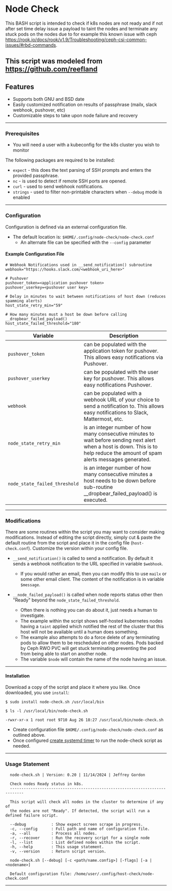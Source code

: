 # Node Check

This BASH script is intended to check if k8s nodes are not ready and if not after set time delay issue a payload to taint the nodes and terminate any stuck pods on the nodes due to for example this known issue with ceph https://rook.io/docs/rook/v1.9/Troubleshooting/ceph-csi-common-issues/#rbd-commands.

This script was modeled from https://github.com/reefland
---

## Features

* Supports both GNU and BSD date
* Easily customized notification on results of passphrase (mailx, slack webhook, pushover, etc)
* Customizable steps to take upon node failure and recovery

---

### Prerequisites

* You will need a user with a kubeconfig for the k8s cluster you wish to monitor

The following packages are required to be installed:

* `expect` - this does the text parsing of SSH prompts and enters the provided passphrase.
* `nc` - is used to detect if remote SSH ports are opened.
* `curl` - used to send webhook notifications.
* `strings` - used to filter non-printable characters when `--debug` mode is enabled

---

### Configuration

Configuration is defined via an external configuration file.

* The default location is: `$HOME/.config/node-check/node-check.conf`
  * An alternate file can be specified with the `--config` parameter

#### Example Configuration File

```text
# Webhook Notifications used in __send_notification() subroutine
webhook="https://hooks.slack.com/<webhook_uri_here>"

# Pushover
pushover_token=<application pushover token>
pushover_userkey=<pushover user key>

# Delay in minutes to wait between notifications of host down (reduces spamming alerts)
host_state_retry_min="59"

# How many minutes must a host be down before calling __dropbear_failed_payload()
host_state_failed_threshold="180"
```

| Variable  | Description |
|---        |---          |
|`pushover_token`    | can be populated with the application token for pushover.  This allows easy notifications via Pushover. |
|`pushover_userkey`    | can be populated with the user key for pushover.  This allows easy notifications Pushover. |
|`webhook`    | can be populated with a webhook URL of your choice to send a notification to.  This allows easy notifications to Slack, Mattermost, etc. |
|`node_state_retry_min` | is an integer number of how many consecutive minutes to wait before sending next alert when a host is down.  This is to help reduce the amount of spam alerts messages generated.  |
|`node_state_failed_threshold`  | is an integer number of how many consecutive minutes a host needs to be down before sub-routine __dropbear_failed_payload() is executed. |
---

### Modifications

There are some routines within the script you may want to consider making modifications. Instead of editing the script directly, simply cut & paste the default routine from the script and place it in the config file (`host-check.conf`).  Customize the version within your config file.

* `__send_notification()` is called to send a notification.  By default it sends a webhook notification to the URL specified in variable `$webhook`.
  * If you would rather an email, then you can modify this to use `mailx` or some other email client.  The content of the notification is in variable `$message`.

* `__node_failed_payload()` is called when node reports status other then "Ready" beyond the `node_state_failed_threshold`.
  * Often there is nothing you can do about it, just needs a human to investigate.
  * The example within the script shows self-hosted kubernetes nodes having a `taint` applied which notified the rest of the cluster that this host will not be available until a human does something.
  * The example also attempts to do a force delete of any terminating pods to allow them to be rescheduled on other nodes.  Pods backed by Ceph RWO PVC will get stuck terminating preventing the pod from being able to start on another node.
  * The variable `$node` will contain the name of the node having an issue.


---

#### Installation

Download a copy of the script and place it where you like. Once downloaded, you use `install`:

```shell
$ sudo install node-check.sh /usr/local/bin

$ ls -l /usr/local/bin/node-check.sh

-rwxr-xr-x 1 root root 9710 Aug 26 18:27 /usr/local/bin/node-check.sh
```

* Create configuration file `$HOME/.config/node-check/node-check.conf` as outlined above.
* Once configured [create systemd timer](./docs/create_systemd_timer.md) to run the node-check script as needed.

---

### Usage Statement

```text
  node-check.sh | Version: 0.20 | 11/14/2024 | Jeffrey Gordon

  Check nodes Ready status in k8s.
  ----------------------------------------------------------------------------

  This script will check all nodes in the cluster to determine if any of
  the nodes are not "Ready". If detected, the script will run a defined failure script.

  --debug           : Show expect screen scrape in progress.
  -c, --config      : Full path and name of configuration file.
  -a, --all         : Process all nodes.
  -r, --recover     : Run the recovery script for a single node
  -l, --list        : List defined nodes within the script.
  -h, --help        : This usage statement.
  -v, --version     : Return script version.

  node-check.sh [--debug] [-c <path/name.config>] [-flags] [-a | <nodename>]

  Default configuration file: /home/user/.config/host-check/node-check.conf
```

---
